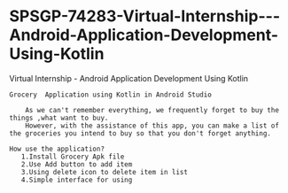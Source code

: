 # SPSGP-74283-Virtual-Internship---Android-Application-Development-Using-Kotlin

Virtual Internship - Android Application Development Using Kotlin

    Grocery  Application using Kotlin in Android Studio
        
        As we can't remember everything, we frequently forget to buy the things ,what want to buy. 
        However, with the assistance of this app, you can make a list of the groceries you intend to buy so that you don't forget anything.
     
    How use the application?
       1.Install Grocery Apk file
       2.Use Add button to add item 
       3.Using delete icon to delete item in list
       4.Simple interface for using
   
    
